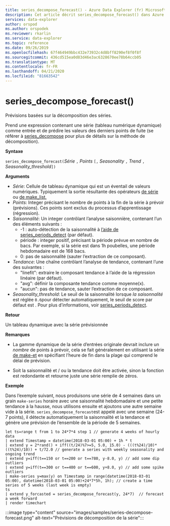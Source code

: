 ```yaml
---
title: series_decompose_forecast() - Azure Data Explorer (fr) Microsoft Docs
description: Cet article décrit series_decompose_forecast() dans Azure Data Explorer.
services: data-explorer
author: orspod
ms.author: orspodek
ms.reviewer: rkarlin
ms.service: data-explorer
ms.topic: reference
ms.date: 09/26/2019
ms.openlocfilehash: 67f464949bbc432e73932c4d8bff8290ef8f0f8f
ms.sourcegitcommit: 436cd515ea0d83d46e3ac6328670ee78b64ccb05
ms.translationtype: MT
ms.contentlocale: fr-FR
ms.lasthandoff: 04/21/2020
ms.locfileid: "81663542"
---
```

# <a name="series_decompose_forecast"></a>series_decompose_forecast()

Prévisions basées sur la décomposition des séries.

Prend une expression contenant une série (tableau numérique dynamique) comme entrée et de prédire les valeurs des derniers points de fuite (se référer à [series_decompose](series-decomposefunction.md) pour plus de détails sur la méthode de décomposition).
 
**Syntaxe**

`series_decompose_forecast(`*Série* `,` *Points* `[,` *Seasonality* `,` *Trend* `,` *Seasonality_threshold*`])`

**Arguments**

* *Série*: Cellule de tableau dynamique qui est un éventail de valeurs numériques. Typiquement la sortie résultante des opérateurs [de série](make-seriesoperator.md) ou [de make_list.](makelist-aggfunction.md)
* *Points*: Integer précisant le nombre de points à la fin de la série à prévoir (prévisions). Ces points sont exclus du processus d’apprentissage (régression).
* *Saisonnalité*: Un integer contrôlant l’analyse saisonnière, contenant l’un des éléments suivants :
    * -1 : auto-détection de la saisonnalité à [l’aide de series_periods_detect](series-periods-detectfunction.md) (par défaut). 
    * période : integer positif, précisant la période prévue en nombre de bacs. Par exemple, si la série est dans 1h poubelles, une période hebdomadaire est de 168 bacs.
    * 0: pas de saisonnalité (sauter l’extraction de ce composant).   
* *Tendance*: Une chaîne contrôlant l’analyse de tendance, contenant l’une des suivantes :
    * "linefit": extraire le composant tendance à l’aide de la régression linéaire (par défaut).    
    * "avg": définir la composante tendance comme moyenne(x).
    * "aucun": pas de tendance, sauter l’extraction de ce composant.   
* *Seasonality_threshold*: Le seuil de la saisonnalité lorsque *la saisonnalité* est réglée `0.6`pour détecter automatiquement, le seuil de score par défaut est . Pour plus d’informations, voir [series_periods_detect](series-periods-detectfunction.md).

**Retour**

 Un tableau dynamique avec la série prévisionnée
  

**Remarques**

* La gamme dynamique de la série d’entrées originale devrait inclure un *nombre* de points à prévoir, cela se fait généralement en utilisant la série [de make-et](make-seriesoperator.md) en spécifiant l’heure de fin dans la plage qui comprend le délai de prévision.
    
* Soit la saisonnalité et / ou la tendance doit être activée, sinon la fonction est redondante et retourne juste une série remplie de zéros.

**Exemple**

Dans l’exemple suivant, nous produisons une série de 4 semaines dans un grain `make-series` horaire avec une saisonnalité hebdomadaire et une petite tendance à la hausse, nous utilisons ensuite et ajoutons une autre semaine vide à la série. `series_decompose_forecast`est appelé avec une semaine (24-7 points), il détecte automatiquement la saisonnalité et la tendance et génère une prévision de l’ensemble de la période de 5 semaines. 

```kusto
let ts=range t from 1 to 24*7*4 step 1 // generate 4 weeks of hourly data
| extend Timestamp = datetime(2018-03-01 05:00) + 1h * t 
| extend y = 2*rand() + iff((t/24)%7>=5, 5.0, 15.0) - (((t%24)/10)*((t%24)/10)) + t/72.0 // generate a series with weekly seasonality and ongoing trend
| extend y=iff(t==150 or t==200 or t==780, y-8.0, y) // add some dip outliers
| extend y=iff(t==300 or t==400 or t==600, y+8.0, y) // add some spike outliers
| make-series y=max(y) on Timestamp in range(datetime(2018-03-01 05:00), datetime(2018-03-01 05:00)+24*7*5h, 1h); // create a time series of 5 weeks (last week is empty)
ts 
| extend y_forcasted = series_decompose_forecast(y, 24*7)  // forecast a week forward
| render timechart 
```

:::image type="content" source="images/samples/series-decompose-forecast.png" alt-text="Prévisions de décomposition de la série":::
